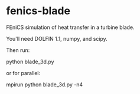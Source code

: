fenics-blade
============

FEniCS simulation of heat transfer in a turbine blade.

You'll need DOLFIN 1.1, numpy, and scipy. 

Then run:

python blade_3d.py

or for parallel:

mpirun python blade_3d.py -n4